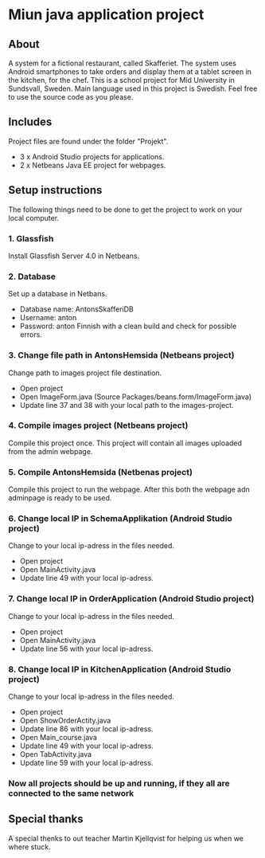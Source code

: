 # Miun java application project
## About
A system for a fictional restaurant, called Skafferiet. The system uses Android smartphones to take orders and display them at a tablet screen in the kitchen, for the chef. This is a school project for Mid University in Sundsvall, Sweden. Main language used in this project is Swedish. Feel free to use the source code as you please.
## Includes
Project files are found under the folder "Projekt".
* 3 x Android Studio projects for applications.
* 2 x Netbeans Java EE project for webpages.
## Setup instructions
The following things need to be done to get the project to work on your local computer.
### 1. Glassfish
Install Glassfish Server 4.0 in Netbeans.
### 2. Database
Set up a database in Netbans.
* Database name: AntonsSkafferiDB
* Username: anton
* Password: anton
Finnish with a clean build and check for possible errors.
### 3. Change file path in AntonsHemsida (Netbeans project)
Change path to images project file destination.
* Open project
* Open ImageForm.java (Source Packages/beans.form/ImageForm.java)
* Update line 37 and 38 with your local path to the images-project.
### 4. Compile images project (Netbeans project)
Compile this project once. This project will contain all images uploaded from the admin webpage.
### 5. Compile AntonsHemsida (Netbenas project)
Compile this project to run the webpage. After this both the webpage adn adminpage is ready to be used.
### 6. Change local IP in SchemaApplikation (Android Studio project)
Change to your local ip-adress in the files needed.
* Open project
* Open MainActivity.java
* Update line 49 with your local ip-adress.
### 7. Change local IP in OrderApplication (Android Studio project)
Change to your local ip-adress in the files needed.
* Open project
* Open MainActivity.java
* Update line 56 with your local ip-adress.
### 8. Change local IP in KitchenApplication (Android Studio project)
Change to your local ip-adress in the files needed.
* Open project
* Open ShowOrderActity.java
* Update line 86 with your local ip-adress.
* Open Main_course.java
* Update line 49 with your local ip-adress.
* Open TabActivity.java
* Update line 59 with your local ip-adress.

### Now all projects should be up and running, if they all are connected to the same network

## Special thanks
A special thenks to out teacher Martin Kjellqvist for helping us when we where stuck.


